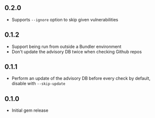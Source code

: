 ## 0.2.0

- Supports `--ignore` option to skip given vulnerabilities

## 0.1.2

- Support being run from outside a Bundler environment
- Don't update the advisory DB twice when checking Github repos

## 0.1.1

- Perform an update of the advisory DB before every check by default, disable with `--skip-update`

## 0.1.0

- Initial gem release
